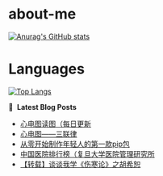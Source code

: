 # about-me
[![Anurag's GitHub stats](https://github-readme-stats.vercel.app/api?username=whitewatercn)](https://github.com/anuraghazra/github-readme-stats)

# Languages
[![Top Langs](https://github-readme-stats.vercel.app/api/top-langs/?username=whitewatercn)](https://github.com/anuraghazra/github-readme-stats)

📕 &nbsp;**Latest Blog Posts**
<!-- BLOG-POST-LIST:START -->
- [心电图读图（每日更新](https://forum.beginner.center/t/topic/1134/1)
- [心电图——三联律](https://forum.beginner.center/t/topic/1133/1)
- [从零开始制作年轻人的第一款pip包](https://forum.beginner.center/t/topic/1132/1)
- [中国医院排行榜（复旦大学医院管理研究所](https://forum.beginner.center/t/topic/1127/1)
- [【转载】谈谈我学《伤寒论》之胡希恕](https://forum.beginner.center/t/topic/1126/1)
<!-- BLOG-POST-LIST:END -->
